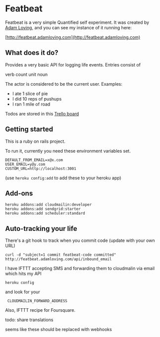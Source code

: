 # Featbeat

Featbeat is a very simple Quantified self experiment. It was created by [Adam Loving](http://www.adamloving.com), and you can see my instance of it running here:

[http://featbeat.adamloving.com](http://featbeat.adamloving.com)

## What does it do?

Provides a very basic API for logging life events. Entries consist of

verb
count
unit
noun

The actor is considered to be the current user. Examples: 

* I ate 1 slice of pie
* I did 10 reps of pushups
* I ran 1 mile of road

Todos are stored in this [Trello board](https://trello.com/board/featbeat/5105f8abb18f945b56004033)

## Getting started

This is a ruby on rails project.

To run it, currently you need these environment variables set.

    DEFAULT_FROM_EMAIL=x@x.com
    USER_EMAIL=y@y.com
    CUSTOM_URL=http://localhost:3001

(use `heroku config:add` to add these to your heroku app)

## Add-ons

    heroku addons:add cloudmailin:developer
    heroku addons:add sendgrid:starter
    heroku addons:add scheduler:standard

## Auto-tracking your life

There's a git hook to track when you commit code (update with your own URL)

    curl -d "subject=1 commit featbeat-code committed" http://featbeat.adamloving.com/api/inbound_email

I have IFTTT accepting SMS and forwarding them to cloudmalin via email which hits my API

    heroku config 

and look for your 
     
     CLOUDMAILIN_FORWARD_ADDRESS

Also, IFTTT recipe for Foursquare.

todo: share translations

seems like these should be replaced with webhooks
    

